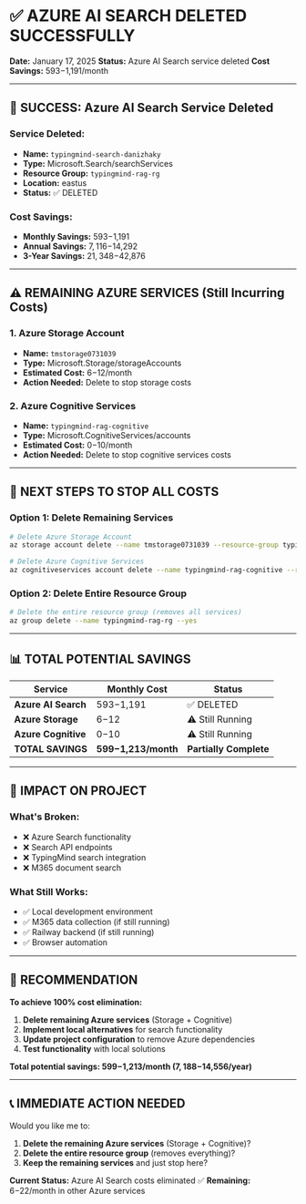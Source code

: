 # ✅ AZURE AI SEARCH DELETED SUCCESSFULLY

**Date:** January 17, 2025
**Status:** Azure AI Search service deleted
**Cost Savings:** $593-$1,191/month

---

## 🎉 SUCCESS: Azure AI Search Service Deleted

### **Service Deleted:**

- **Name:** `typingmind-search-danizhaky`
- **Type:** Microsoft.Search/searchServices
- **Resource Group:** `typingmind-rag-rg`
- **Location:** eastus
- **Status:** ✅ DELETED

### **Cost Savings:**

- **Monthly Savings:** $593-$1,191
- **Annual Savings:** $7,116-$14,292
- **3-Year Savings:** $21,348-$42,876

---

## ⚠️ REMAINING AZURE SERVICES (Still Incurring Costs)

### **1. Azure Storage Account**

- **Name:** `tmstorage0731039`
- **Type:** Microsoft.Storage/storageAccounts
- **Estimated Cost:** $6-$12/month
- **Action Needed:** Delete to stop storage costs

### **2. Azure Cognitive Services**

- **Name:** `typingmind-rag-cognitive`
- **Type:** Microsoft.CognitiveServices/accounts
- **Estimated Cost:** $0-$10/month
- **Action Needed:** Delete to stop cognitive services costs

---

## 🛑 NEXT STEPS TO STOP ALL COSTS

### **Option 1: Delete Remaining Services**

```bash
# Delete Azure Storage Account
az storage account delete --name tmstorage0731039 --resource-group typingmind-rag-rg --yes

# Delete Azure Cognitive Services
az cognitiveservices account delete --name typingmind-rag-cognitive --resource-group typingmind-rag-rg --yes
```

### **Option 2: Delete Entire Resource Group**

```bash
# Delete the entire resource group (removes all services)
az group delete --name typingmind-rag-rg --yes
```

---

## 📊 TOTAL POTENTIAL SAVINGS

| Service             | Monthly Cost          | Status                 |
| ------------------- | --------------------- | ---------------------- |
| **Azure AI Search** | $593-$1,191           | ✅ DELETED             |
| **Azure Storage**   | $6-$12                | ⚠️ Still Running       |
| **Azure Cognitive** | $0-$10                | ⚠️ Still Running       |
| **TOTAL SAVINGS**   | **$599-$1,213/month** | **Partially Complete** |

---

## 🔄 IMPACT ON PROJECT

### **What's Broken:**

- ❌ Azure Search functionality
- ❌ Search API endpoints
- ❌ TypingMind search integration
- ❌ M365 document search

### **What Still Works:**

- ✅ Local development environment
- ✅ M365 data collection (if still running)
- ✅ Railway backend (if still running)
- ✅ Browser automation

---

## 🎯 RECOMMENDATION

**To achieve 100% cost elimination:**

1. **Delete remaining Azure services** (Storage + Cognitive)
2. **Implement local alternatives** for search functionality
3. **Update project configuration** to remove Azure dependencies
4. **Test functionality** with local solutions

**Total potential savings: $599-$1,213/month ($7,188-$14,556/year)**

---

## 📞 IMMEDIATE ACTION NEEDED

Would you like me to:

1. **Delete the remaining Azure services** (Storage + Cognitive)?
2. **Delete the entire resource group** (removes everything)?
3. **Keep the remaining services** and just stop here?

**Current Status:** Azure AI Search costs eliminated ✅
**Remaining:** $6-$22/month in other Azure services
